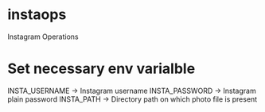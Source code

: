 # instaops
Instagram Operations

# Set necessary env varialble

INSTA_USERNAME -> Instagram username
INSTA_PASSWORD -> Instagram plain password
INSTA_PATH -> Directory path on which photo file is present

